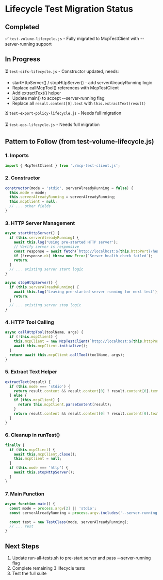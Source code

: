 # Lifecycle Test Migration Status

## Completed
✅ `test-volume-lifecycle.js` - Fully migrated to McpTestClient with --server-running support

## In Progress
⏳ `test-cifs-lifecycle.js` - Constructor updated, needs:
  - startHttpServer() / stopHttpServer() - add serverAlreadyRunning logic
  - Replace callMcpTool() references with McpTestClient 
  - Add extractText() helper
  - Update main() to accept --server-running flag
  - Replace all `result.content[0].text` with `this.extractText(result)`

⏳ `test-export-policy-lifecycle.js` - Needs full migration

⏳ `test-qos-lifecycle.js` - Needs full migration

## Pattern to Follow (from test-volume-lifecycle.js)

### 1. Imports
```javascript
import { McpTestClient } from './mcp-test-client.js';
```

### 2. Constructor
```javascript
constructor(mode = 'stdio', serverAlreadyRunning = false) {
  this.mode = mode;
  this.serverAlreadyRunning = serverAlreadyRunning;
  this.mcpClient = null;
  // ... other fields
}
```

### 3. HTTP Server Management
```javascript
async startHttpServer() {
  if (this.serverAlreadyRunning) {
    await this.log('Using pre-started HTTP server');
    // Verify server is responsive
    const response = await fetch(`http://localhost:${this.httpPort}/health`);
    if (!response.ok) throw new Error(`Server health check failed`);
    return;
  }
  // ... existing server start logic
}

async stopHttpServer() {
  if (this.serverAlreadyRunning) {
    await this.log('Leaving pre-started server running for next test');
    return;
  }
  // ... existing server stop logic
}
```

### 4. HTTP Tool Calling
```javascript
async callHttpTool(toolName, args) {
  if (!this.mcpClient) {
    this.mcpClient = new McpTestClient(`http://localhost:${this.httpPort}`);
    await this.mcpClient.initialize();
  }
  return await this.mcpClient.callTool(toolName, args);
}
```

### 5. Extract Text Helper
```javascript
extractText(result) {
  if (this.mode === 'stdio') {
    return result.content && result.content[0] ? result.content[0].text : '';
  } else {
    if (this.mcpClient) {
      return this.mcpClient.parseContent(result);
    }
    return result.content && result.content[0] ? result.content[0].text : '';
  }
}
```

### 6. Cleanup in runTest()
```javascript
finally {
  if (this.mcpClient) {
    await this.mcpClient.close();
    this.mcpClient = null;
  }
  if (this.mode === 'http') {
    await this.stopHttpServer();
  }
}
```

### 7. Main Function
```javascript
async function main() {
  const mode = process.argv[2] || 'stdio';
  const serverAlreadyRunning = process.argv.includes('--server-running');
  
  const test = new TestClass(mode, serverAlreadyRunning);
  // ... rest
}
```

## Next Steps
1. Update run-all-tests.sh to pre-start server and pass --server-running flag
2. Complete remaining 3 lifecycle tests
3. Test the full suite
